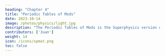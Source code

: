 ```yaml
---
heading: "Chapter 4"
title: "Periodic Tables of Mods"
date: 2023-10-14
image: /photos/physics/light.jpg
description: "The Periodic Tables of Mods is the Superphysics version of the Periodic Tables of Elements"
contributors: ['Juan']
weight: 14
icon: /icons/spmat.png
toc: false
---
```



<!-- Physics is  -->